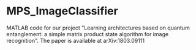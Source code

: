 # MPS_ImageClassifier
MATLAB code for our project "Learning architectures based on quantum entanglement: a simple matrix product state algorithm for image recognition". The paper is available at arXiv:1803.09111
